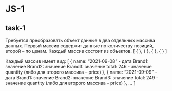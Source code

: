 # JS-1

## task-1
Требуется преобразовать объект данные в два отдельных массива данных. Первый массив содержит данные по количеству позиций, второй – по ценам. Каждый массив состоит из объектов. [ { }, { }, { }, { } ]

Каждый массив имеет вид:
 [ {
   name: “2021-09-08”    - дата
   Brand1: значение
   Brand2: значение
   Brand3: значение
   total: 246   - значение quantity (либо для второго массива – price)
}, 
{
   name: “2021-09-09”    - дата
   Brand1: значение
   Brand2: значение
   Brand3: значение
   total: 249   - значение quantity (либо для второго массива – price)
}, 
… ]
